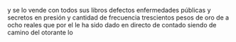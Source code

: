 y se lo vende con todos sus libros defectos enfermedades públicas y secretos en presión y cantidad de frecuencia trescientos pesos de oro de a ocho reales que por el le ha sido dado en directo de contado siendo de camino del otorante lo